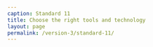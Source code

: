 ```yaml
---
caption: Standard 11
title: Choose the right tools and technology
layout: page
permalink: /version-3/standard-11/
---
```

